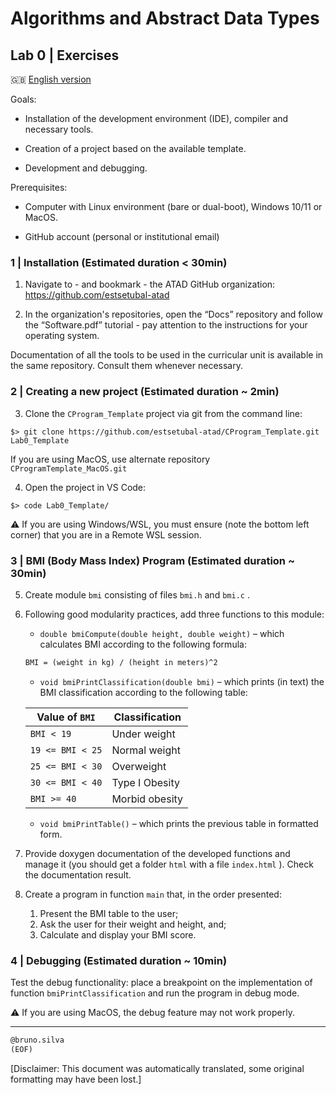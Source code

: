 # Algorithms and Abstract Data Types

## Lab 0 \| Exercises

🇬🇧 [English version](README_en.md)

Goals:

- Installation of the development environment (IDE), compiler and necessary tools.

- Creation of a project based on the available template.

- Development and debugging.

Prerequisites:

- Computer with Linux environment (bare or dual-boot), Windows 10/11 or MacOS.

- GitHub account (personal or institutional email)

### 1 \| Installation (Estimated duration &lt; 30min)

1.  Navigate to - and bookmark - the ATAD GitHub organization: <https://github.com/estsetubal-atad>

2.  In the organization's repositories, open the “Docs” repository and follow the “Software.pdf” tutorial - pay attention to the instructions for your operating system.

Documentation of all the tools to be used in the curricular unit is available in the same repository. Consult them whenever necessary.

### 2 \| Creating a new project (Estimated duration ~ 2min)

3.  Clone the `CProgram_Template` project via git from the command line:

``` console
$> git clone https://github.com/estsetubal-atad/CProgram_Template.git Lab0_Template
```

If you are using MacOS, use alternate repository `CProgramTemplate_MacOS.git`

4.  Open the project in VS Code:

``` console
$> code Lab0_Template/
```

⚠️ If you are using Windows/WSL, you must ensure (note the bottom left corner) that you are in a Remote WSL session.

### 3 \| BMI (Body Mass Index) Program (Estimated duration ~ 30min)

5.  Create module `bmi` consisting of files `bmi.h` and `bmi.c` .

6.  Following good modularity practices, add three functions to this module:

    - `double bmiCompute(double height, double weight)` – which calculates BMI according to the following formula:

    ``` markdown
    BMI = (weight in kg) / (height in meters)^2
    ```

    - `void bmiPrintClassification(double bmi)` – which prints (in text) the BMI classification according to the following table:

    | Value of `BMI`   | Classification |
    |------------------|----------------|
    | `BMI < 19`       | Under weight   |
    | `19 <= BMI < 25` | Normal weight  |
    | `25 <= BMI < 30` | Overweight     |
    | `30 <= BMI < 40` | Type I Obesity |
    | `BMI >= 40`      | Morbid obesity |

    - `void bmiPrintTable()` – which prints the previous table in formatted form.

7.  Provide doxygen documentation of the developed functions and manage it (you should get a folder `html` with a file `index.html` ). Check the documentation result.

8.  Create a program in function `main` that, in the order presented:

    1.  Present the BMI table to the user;

    <!-- -->

    2.  Ask the user for their weight and height, and;

    <!-- -->

    3.  Calculate and display your BMI score.

### 4 \| Debugging (Estimated duration ~ 10min)

Test the debug functionality: place a breakpoint on the implementation of function `bmiPrintClassification` and run the program in debug mode.

⚠️ If you are using MacOS, the debug feature may not work properly.

------------------------------------------------------------------------

``` markdown
@bruno.silva
(EOF)
```

\[Disclaimer: This document was automatically translated, some original formatting may have been lost.\]
